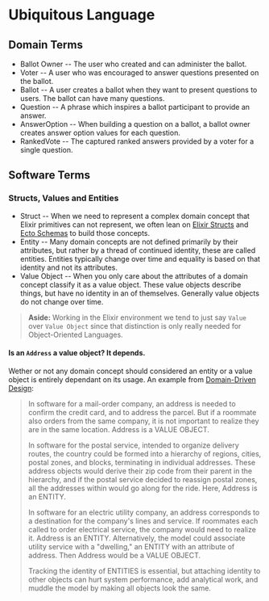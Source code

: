 # Ubiquitous Language

## Domain Terms

* Ballot Owner -- The user who created and can administer the ballot.
* Voter -- A user who was encouraged to answer questions presented on the ballot.
* Ballot -- A user creates a ballot when they want to present questions to users. The ballot can have many questions.
* Question -- A phrase which inspires a ballot participant to provide an answer.
* AnswerOption -- When building a question on a ballot, a ballot owner creates answer option values for each question.
* RankedVote -- The captured ranked answers provided by a voter for a single question.

## Software Terms

### Structs, Values and Entities 

* Struct -- When we need to represent a complex domain concept that Elixir primitives can not represent, we often lean on [Elixir Structs] and [Ecto Schemas] to build those concepts.  
* Entity -- Many domain concepts are not defined primarily by their attributes, but rather by a thread of continued identity, these are called entities. Entities typically change over time and equality is based on that identity and not its attributes.
* Value Object -- When you only care about the attributes of a domain concept classify it as a value object. These value objects describe things, but have no identity in an of themselves. Generally value objects do not change over time.

> **Aside:** Working in the Elixir environment we tend to just say `Value` over `Value Object` since that distinction is only really needed for Object-Oriented Languages. 

[Elixir Structs]: https://hexdocs.pm/elixir/main/structs.html
[Ecto Schemas]: https://hexdocs.pm/ecto/Ecto.html#module-schema

#### Is an `Address` a value object? It depends.

Wether or not any domain concept should considered an entity or a value object is entirely dependant on its usage. An example from [Domain-Driven Design]:

> In software for a mail-order company, an address is needed to confirm the credit card, and to address the parcel. But if a roommate also orders from the same company, it is not important to realize they are in the same location. Address is a VALUE OBJECT. 
> 
> In software for the postal service, intended to organize delivery routes, the country could be formed into a hierarchy of regions, cities, postal zones, and blocks, terminating in individual addresses. These address objects would derive their zip code from their parent in the hierarchy, and if the postal service decided to reassign postal zones, all the addresses within would go along for the ride. Here, Address is an ENTITY.
>
> In software for an electric utility company, an address corresponds to a destination for the company's lines and service. If roommates each called to order electrical service, the company would need to realize it. Address is an ENTITY. Alternatively, the model could associate utility service with a "dwelling," an ENTITY with an attribute of address. Then Address would be a VALUE OBJECT.
>
> Tracking the identity of ENTITIES is essential, but attaching identity to other objects can hurt system performance, add analytical work, and muddle the model by making all objects look the same. 

[Domain-Driven Design]: https://www.goodreads.com/book/show/179133.Domain_Driven_Design
